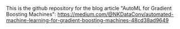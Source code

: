 This is the github repository for the blog article "AutoML for Gradient Boosting Machines":
https://medium.com/@NKDataConv/automated-machine-learning-for-gradient-boosting-machines-48cd38ad9649
